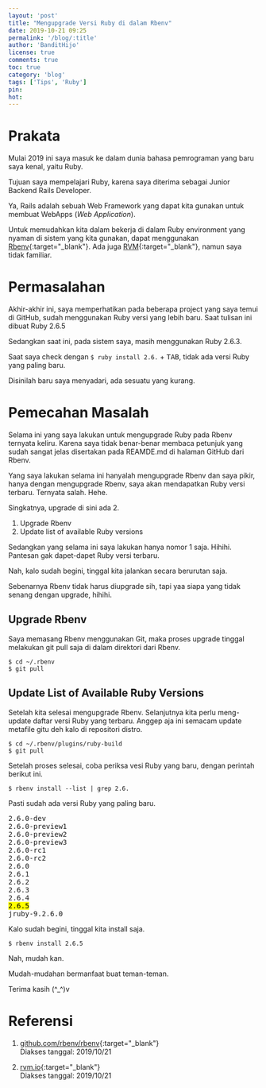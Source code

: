 ```yaml
---
layout: 'post'
title: "Mengupgrade Versi Ruby di dalam Rbenv"
date: 2019-10-21 09:25
permalink: '/blog/:title'
author: 'BanditHijo'
license: true
comments: true
toc: true
category: 'blog'
tags: ['Tips', 'Ruby']
pin:
hot:
---
```


<!-- BANNER OF THE POST -->
<!-- <img class="post&#45;body&#45;img" src="{{ site.lazyload.logo_blank_banner }}" data&#45;echo="#" alt="banner"> -->

# Prakata

Mulai 2019 ini saya masuk ke dalam dunia bahasa pemrograman yang baru saya kenal, yaitu Ruby.

Tujuan saya mempelajari Ruby, karena saya diterima sebagai Junior Backend Rails Developer.

Ya, Rails adalah sebuah Web Framework yang dapat kita gunakan untuk membuat WebApps (*Web Application*).

Untuk memudahkan kita dalam bekerja di dalam Ruby environment yang nyaman di sistem yang kita gunakan, dapat menggunakan [Rbenv](https://github.com/rbenv/rbenv){:target="_blank"}. Ada juga [RVM](https://rvm.io){:target="_blank"}, namun saya tidak familiar.


# Permasalahan

Akhir-akhir ini, saya memperhatikan pada beberapa project yang saya temui di GitHub, sudah menggunakan Ruby versi yang lebih baru. Saat tulisan ini dibuat Ruby 2.6.5

Sedangkan saat ini, pada sistem saya, masih menggunakan Ruby 2.6.3.

Saat saya check dengan `$ ruby install 2.6.` + <kbd>TAB</kbd>, tidak ada versi Ruby yang paling baru.

Disinilah baru saya menyadari, ada sesuatu yang kurang.

# Pemecahan Masalah

Selama ini yang saya lakukan untuk mengupgrade Ruby pada Rbenv ternyata keliru. Karena saya tidak benar-benar membaca petunjuk yang sudah sangat jelas disertakan pada REAMDE.md di halaman GitHub dari Rbenv.

Yang saya lakukan selama ini hanyalah mengupgrade Rbenv dan saya pikir, hanya dengan mengupgrade Rbenv, saya akan mendapatkan Ruby versi terbaru. Ternyata salah. Hehe.

Singkatnya, upgrade di sini ada 2.

1. Upgrade Rbenv
2. Update list of available Ruby versions

Sedangkan yang selama ini saya lakukan hanya nomor 1 saja. Hihihi. Pantesan gak dapet-dapet Ruby versi terbaru.

Nah, kalo sudah begini, tinggal kita jalankan secara berurutan saja.

Sebenarnya Rbenv tidak harus diupgrade sih, tapi yaa siapa yang tidak senang dengan upgrade, hihihi.

## Upgrade Rbenv

Saya memasang Rbenv menggunakan Git, maka proses upgrade tinggal melakukan git pull saja di dalam direktori dari Rbenv.

```
$ cd ~/.rbenv
$ git pull
```

## Update List of Available Ruby Versions

Setelah kita selesai mengupgrade Rbenv. Selanjutnya kita perlu meng-update daftar versi Ruby yang terbaru. Anggep aja ini semacam update metafile gitu deh kalo di repositori distro.

```
$ cd ~/.rbenv/plugins/ruby-build
$ git pull
```

Setelah proses selesai, coba periksa vesi Ruby yang baru, dengan perintah berikut ini.

```
$ rbenv install --list | grep 2.6.
```

Pasti sudah ada versi Ruby yang paling baru.

<pre>
2.6.0-dev
2.6.0-preview1
2.6.0-preview2
2.6.0-preview3
2.6.0-rc1
2.6.0-rc2
2.6.0
2.6.1
2.6.2
2.6.3
2.6.4
<mark>2.6.5</mark>
jruby-9.2.6.0
</pre>

Kalo sudah begini, tinggal kita install saja.

```
$ rbenv install 2.6.5
```

Nah, mudah kan.

Mudah-mudahan bermanfaat buat teman-teman.

Terima kasih (^_^)v


# Referensi

1. [github.com/rbenv/rbenv](https://github.com/rbenv/rbenv){:target="_blank"}
<br>Diakses tanggal: 2019/10/21

2. [rvm.io](https://rvm.io){:target="_blank"}
<br>Diakses tanggal: 2019/10/21
